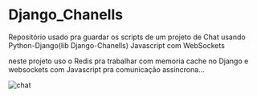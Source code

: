 # Django_Chanells
Repositório usado pra guardar os scripts de um projeto de Chat usando Python-Django(lib Django-Chanells) Javascript com WebSockets

neste projeto uso o Redis pra trabalhar com memoria cache no Django e websockets com Javascript pra comunicação assincrona...



![chat](https://user-images.githubusercontent.com/32337958/215067321-b4b743f8-7222-42d1-b63e-4251908bb5b0.png)
